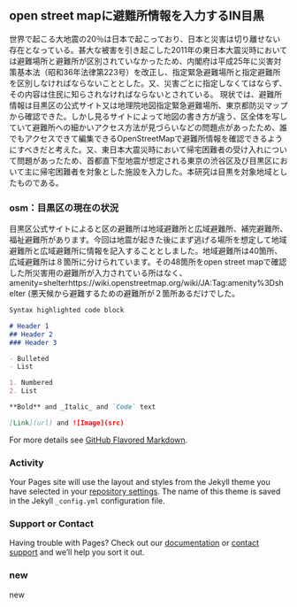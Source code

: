## open street mapに避難所情報を入力するIN目黒

世界で起こる大地震の20％は日本で起こっており、日本と災害は切り離せない存在となっている。甚大な被害を引き起こした2011年の東日本大震災時においては避難場所と避難所が区別されていなかったため、内閣府は平成25年に災害対策基本法（昭和36年法律第223号）を改正し、指定緊急避難場所と指定避難所を区別しなければならないこととした。又、災害ごとに指定しなくてはならず、その内容は住民に知らされなければならないとされている。
現状では、避難所情報は目黒区の公式サイト又は地理院地図指定緊急避難場所、東京都防災マップから確認できた。しかし見るサイトによって地図の書き方が違う、区全体を写していて避難所への細かいアクセス方法が見づらいなどの問題点があったため、誰でもアクセスできて編集できるOpenStreetMapで避難所情報を確認できるようにすべきだと考えた。又、東日本大震災時において帰宅困難者の受け入れについて問題があったため、首都直下型地震が想定される東京の渋谷区及び目黒区において主に帰宅困難者を対象とした施設を入力した。本研究は目黒を対象地域としたものである。


### osm：目黒区の現在の状況

目黒区公式サイトによると区の避難所は地域避難所と広域避難所、補完避難所、福祉避難所があります。今回は地震が起きた後にまず逃げる場所を想定して地域避難所と広域避難所に情報を記入することとしました。地域避難所は40箇所、広域避難所は８箇所に分けられています。その48箇所をopen street mapで確認した所災害用の避難所が入力されている所はなく、amenity=shelterhttps://wiki.openstreetmap.org/wiki/JA:Tag:amenity%3Dshelter
(悪天候から避難するための避難所が２箇所あるだけでした。

```markdown
Syntax highlighted code block

# Header 1
## Header 2
### Header 3

- Bulleted
- List

1. Numbered
2. List

**Bold** and _Italic_ and `Code` text

[Link](url) and ![Image](src)
```

For more details see [GitHub Flavored Markdown](https://guides.github.com/features/mastering-markdown/).

### Activity

Your Pages site will use the layout and styles from the Jekyll theme you have selected in your [repository settings](https://github.com/furuhashilab/www4yamaguchishiori/settings). The name of this theme is saved in the Jekyll `_config.yml` configuration file.

### Support or Contact

Having trouble with Pages? Check out our [documentation](https://help.github.com/categories/github-pages-basics/) or [contact support](https://github.com/contact) and we’ll help you sort it out.

### new

new
